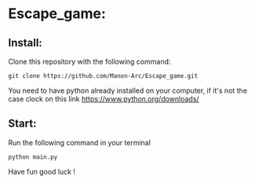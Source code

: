 # Escape_game:

## Install:
Clone this repository with the following command:

```git clone https://github.com/Manon-Arc/Escape_game.git```

You need to have python already installed on your computer, if it's not the case clock on this link https://www.python.org/downloads/

## Start:
Run the following command in your terminal

```python main.py```

Have fun good luck !